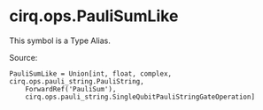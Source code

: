 <div itemscope itemtype="http://developers.google.com/ReferenceObject">
<meta itemprop="name" content="cirq.ops.PauliSumLike" />
<meta itemprop="path" content="Stable" />
</div>

# cirq.ops.PauliSumLike


This symbol is a Type Alias.


Source:

<pre class="devsite-click-to-copy prettyprint lang-py tfo-signature-link">
<code>PauliSumLike = Union[int, float, complex, cirq.ops.pauli_string.PauliString,
    ForwardRef('PauliSum'),
    cirq.ops.pauli_string.SingleQubitPauliStringGateOperation]
</code></pre>




